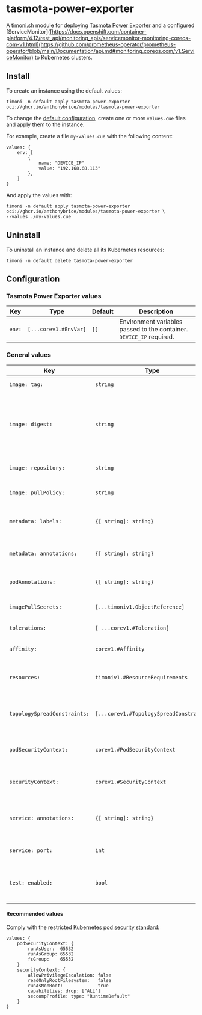 # tasmota-power-exporter

A [timoni.sh](http://timoni.sh) module for deploying [Tasmota Power Exporter](https://github.com/astr0n8t/tasmota-power-exporter) and a configured [ServiceMonitor]([https://docs.openshift.com/container-platform/4.12/rest_api/monitoring_apis/servicemonitor-monitoring-coreos-com-v1.html](https://github.com/prometheus-operator/prometheus-operator/blob/main/Documentation/api.md#monitoring.coreos.com/v1.ServiceMonitor) to Kubernetes clusters.

## Install

To create an instance using the default values:

```shell
timoni -n default apply tasmota-power-exporter oci://ghcr.io/anthonybrice/modules/tasmota-power-exporter
```

To change the [default configuration](#configuration),
create one or more `values.cue` files and apply them to the instance.

For example, create a file `my-values.cue` with the following content:

```cue
values: {
	env: [
		{
			name: "DEVICE_IP"
			value: "192.168.68.113"
		},
	]
}
```

And apply the values with:

```shell
timoni -n default apply tasmota-power-exporter oci://ghcr.io/anthonybrice/modules/tasmota-power-exporter \
--values ./my-values.cue
```

## Uninstall

To uninstall an instance and delete all its Kubernetes resources:

```shell
timoni -n default delete tasmota-power-exporter
```

## Configuration

### Tasmota Power Exporter values

| Key    | Type                  | Default | Description                                                          |
|--------|-----------------------|---------|----------------------------------------------------------------------|
| `env:` | `[...corev1.#EnvVar]` | `[]`    | Environment variables passed to the container. `DEVICE_IP` required. |

### General values

| Key                          | Type                                    | Default                                   | Description                                                                                                                                  |
|------------------------------|-----------------------------------------|-------------------------------------------|----------------------------------------------------------------------------------------------------------------------------------------------|
| `image: tag:`                | `string`                                | `<latest version>`                        | Container image tag                                                                                                                          |
| `image: digest:`             | `string`                                | `<latest digest>`                         | Container image digest, takes precedence over `tag` when specified                                                                           |
| `image: repository:`         | `string`                                | `ghcr.io/astr0n8t/tasmota-power-exporter` | Container image repository                                                                                                                   |
| `image: pullPolicy:`         | `string`                                | `IfNotPresent`                            | [Kubernetes image pull policy](https://kubernetes.io/docs/concepts/containers/images/#image-pull-policy)                                     |
| `metadata: labels:`          | `{[ string]: string}`                   | `{}`                                      | Common labels for all resources                                                                                                              |
| `metadata: annotations:`     | `{[ string]: string}`                   | `{}`                                      | Common annotations for all resources                                                                                                         |
| `podAnnotations:`            | `{[ string]: string}`                   | `{}`                                      | Annotations applied to pods                                                                                                                  |
| `imagePullSecrets:`          | `[...timoniv1.ObjectReference]`         | `[]`                                      | [Kubernetes image pull secrets](https://kubernetes.io/docs/concepts/containers/images/#specifying-imagepullsecrets-on-a-pod)                 |
| `tolerations:`               | `[ ...corev1.#Toleration]`              | `[]`                                      | [Kubernetes toleration](https://kubernetes.io/docs/concepts/scheduling-eviction/taint-and-toleration)                                        |
| `affinity:`                  | `corev1.#Affinity`                      | `{}`                                      | [Kubernetes affinity and anti-affinity](https://kubernetes.io/docs/concepts/scheduling-eviction/assign-pod-node/#affinity-and-anti-affinity) |
| `resources:`                 | `timoniv1.#ResourceRequirements`        | `{}`                                      | [Kubernetes resource requests and limits](https://kubernetes.io/docs/concepts/configuration/manage-resources-containers)                     |
| `topologySpreadConstraints:` | `[...corev1.#TopologySpreadConstraint]` | `[]`                                      | [Kubernetes pod topology spread constraints](https://kubernetes.io/docs/concepts/scheduling-eviction/topology-spread-constraints)            |
| `podSecurityContext:`        | `corev1.#PodSecurityContext`            | `{}`                                      | [Kubernetes pod security context](https://kubernetes.io/docs/tasks/configure-pod-container/security-context)                                 |
| `securityContext:`           | `corev1.#SecurityContext`               | `{}`                                      | [Kubernetes container security context](https://kubernetes.io/docs/tasks/configure-pod-container/security-context)                           |
| `service: annotations:`      | `{[ string]: string}`                   | `{}`                                      | Annotations applied to the Kubernetes Service                                                                                                |
| `service: port:`             | `int`                                   | `80`                                      | Kubernetes Service HTTP port                                                                                                                 |
| `test: enabled:`             | `bool`                                  | `false`                                   | Run end-to-end tests at install and upgrades                                                                                                 |

#### Recommended values

Comply with the restricted [Kubernetes pod security standard](https://kubernetes.io/docs/concepts/security/pod-security-standards/):

```cue
values: {
	podSecurityContext: {
		runAsUser:  65532
		runAsGroup: 65532
		fsGroup:    65532
	}
	securityContext: {
		allowPrivilegeEscalation: false
		readOnlyRootFilesystem:   false
		runAsNonRoot:             true
		capabilities: drop: ["ALL"]
		seccompProfile: type: "RuntimeDefault"
	}
}
```
